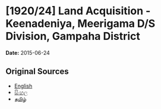 # [1920/24] Land Acquisition - Keenadeniya, Meerigama D/S Division, Gampaha District

**Date:** 2015-06-24

## Original Sources

- [English](https://documents.gov.lk/view/extra-gazettes/2015/6/1920-24_E.pdf)
- [සිංහල](https://documents.gov.lk/view/extra-gazettes/2015/6/1920-24_S.pdf)
- [தமிழ்](https://documents.gov.lk/view/extra-gazettes/2015/6/1920-24_T.pdf)
